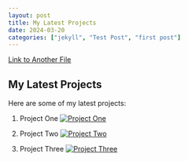 ```yaml
---
layout: post
title: My Latest Projects
date: 2024-03-20
categories: ["jekyll", "Test Post", "first post"]
---
```


[Link to Another File](1948-12-12-the-purpose-of-education.md)

## My Latest Projects

Here are some of my latest projects:

1. Project One
   [![Project One](project_one_image_url)](project_one_page_url)
   
2. Project Two
   [![Project Two](project_two_image_url)](project_two_page_url)
   
3. Project Three
   [![Project Three](project_three_image_url)](project_three_page_url)
   
<!-- Add more projects as needed -->
